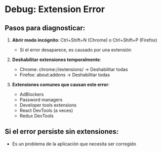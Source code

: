 # Debug: Extension Error

## Pasos para diagnosticar:

1. **Abrir modo incógnito**: Ctrl+Shift+N (Chrome) o Ctrl+Shift+P (Firefox)
   - Si el error desaparece, es causado por una extensión

2. **Deshabilitar extensiones temporalmente**:
   - Chrome: chrome://extensions/ → Deshabilitar todas
   - Firefox: about:addons → Deshabilitar todas

3. **Extensiones comunes que causan este error**:
   - AdBlockers
   - Password managers
   - Developer tools extensions
   - React DevTools (a veces)
   - Redux DevTools

## Si el error persiste sin extensiones:
- Es un problema de la aplicación que necesita ser corregido